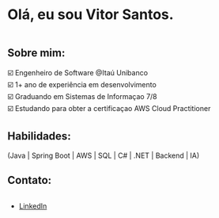 # Olá, eu sou Vitor Santos.
 <div style="display: inline-block"></div>
 
 ## Sobre mim:
<ul style="list-style-type: none; padding-left: 0; margin: 0;">
  <li>☑️ Engenheiro de Software @Itaú Unibanco</li>
  <li>☑️ 1+ ano de experiência em desenvolvimento</li>
  <li>☑️ Graduando em Sistemas de Informaçao 7/8</li>
  <li>☑️ Estudando para obter a certificaçao AWS Cloud Practitioner</li>
</ul>
 
 ## Habilidades:
 <div style="display: inline-block">
(Java | Spring Boot | AWS | SQL | C# | .NET | Backend | IA)
 </div>
 
 ## Contato:
 <div style="display: inline-block">
   <ul>
     <li><a href="https://www.linkedin.com/in/vitor-santos-alves/">LinkedIn</a></li>
   </ul>
 </div>
 

